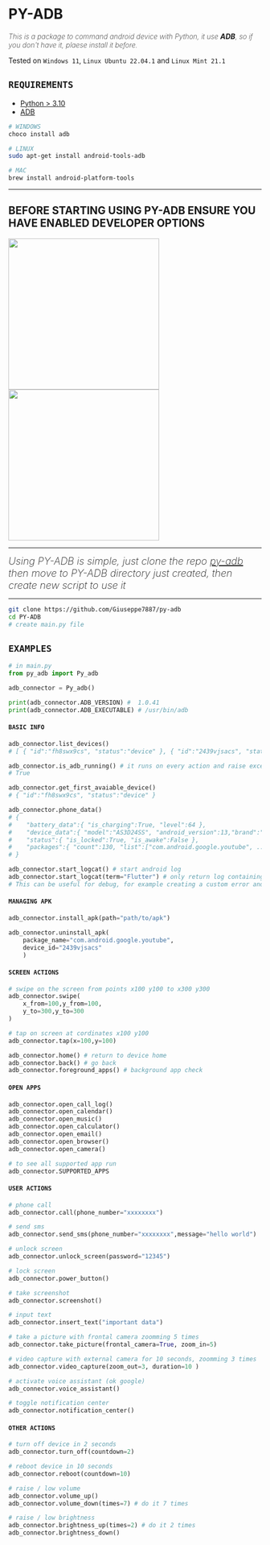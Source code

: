 # PY-ADB

<i style="font-weight:200">
    This is a package to command android device with Python, it use <b>ADB</b>, so if you don't have it, plaese install it before.
</i>

Tested on <code>Windows 11</code>, <code>Linux Ubuntu 22.04.1</code> and <code>Linux Mint 21.1</code>

## <code>REQUIREMENTS</code>

* [Python > 3.10](https://www.python.org/)
* [ADB](https://developer.android.com/tools/adb?hl=it) 

```bash
# WINDOWS
choco install adb

# LINUX
sudo apt-get install android-tools-adb

# MAC
brew install android-platform-tools
```

<hr/>

## BEFORE STARTING USING PY-ADB ENSURE YOU HAVE ENABLED DEVELOPER OPTIONS 

<img src="./assets/1.jpg" width=300 />

<br/>

<img src="./assets//2.jpg" width=300 />

<hr/>

<i style="font-weight:200; font-size:20px">
    Using PY-ADB is simple, just clone the repo <a href="https://github.com/Giuseppe7887/py-adb" >py-adb</a> then move to PY-ADB directory just created, then create new script to use it
</i>

<hr/>

```bash
git clone https://github.com/Giuseppe7887/py-adb
cd PY-ADB
# create main.py file
```

## <code>EXAMPLES</code>

```python
# in main.py
from py_adb import Py_adb

adb_connector = Py_adb() 

print(adb_connector.ADB_VERSION) #  1.0.41
print(adb_connector.ADB_EXECUTABLE) # /usr/bin/adb
```

#### <code>BASIC INFO</code>

```python
adb_connector.list_devices()
# [ { "id":"fh8swx9cs", "status":"device" }, { "id":"2439vjsacs", "status":"unauthorized" } ]

adb_connector.is_adb_running() # it runs on every action and raise exception if adb is not running
# True

adb_connector.get_first_avaiable_device()
# { "id":"fh8swx9cs", "status":"device" }

adb_connector.phone_data()
# {
#    "battery_data":{ "is_charging":True, "level":64 },
#    "device_data":{ "model":"AS3D24SS", "android_version":13,"brand":"Redmi" },
#    "status":{ "is_locked":True, "is_awake":False },
#    "packages":{ "count":130, "list":["com.android.google.youtube", ... ] }
# }

adb_connector.start_logcat() # start android log
adb_connector.start_logcat(term="Flutter") # only return log containing Flutter string
# This can be useful for debug, for example creating a custom error and ther looking for it
```

#### <code>MANAGING APK</code>

```python
adb_connector.install_apk(path="path/to/apk")

adb_connector.uninstall_apk(
    package_name="com.android.google.youtube",
    device_id="2439vjsacs"
    )
```

#### <code>SCREEN ACTIONS</code>

```python
# swipe on the screen from points x100 y100 to x300 y300
adb_connector.swipe(
    x_from=100,y_from=100,
    y_to=300,y_to=300
)

# tap on screen at cordinates x100 y100
adb_connector.tap(x=100,y=100)

adb_connector.home() # return to device home
adb_connector.back() # go back 
adb_connector.foreground_apps() # background app check
```

#### <code>OPEN APPS</code>

```python
adb_connector.open_call_log()
adb_connector.open_calendar()
adb_connector.open_music()
adb_connector.open_calculator()
adb_connector.open_email()
adb_connector.open_browser()
adb_connector.open_camera()

# to see all supported app run
adb_connector.SUPPORTED_APPS
```

#### <code>USER ACTIONS</code>

```python
# phone call
adb_connector.call(phone_number="xxxxxxxx")

# send sms
adb_connector.send_sms(phone_number="xxxxxxxx",message="hello world")

# unlock screen
adb_connector.unlock_screen(password="12345")

# lock screen
adb_connector.power_button() 

# take screenshot
adb_connector.screenshot()

# input text 
adb_connector.insert_text("important data")

# take a picture with frontal camera zoomming 5 times
adb_connector.take_picture(frontal_camera=True, zoom_in=5)

# video capture with external camera for 10 seconds, zoomming 3 times 
adb_connector.video_capture(zoom_out=3, duration=10 )

# activate voice assistant (ok google)
adb_connector.voice_assistant()

# toggle notification center
adb_connector.notification_center()
```

#### <code>OTHER ACTIONS</code>

```python
# turn off device in 2 seconds
adb_connector.turn_off(countdown=2)

# reboot device in 10 seconds
adb_connector.reboot(countdown=10)

# raise / low volume
adb_connector.volume_up()
adb_connector.volume_down(times=7) # do it 7 times

# raise / low brightness
adb_connector.brightness_up(times=2) # do it 2 times
adb_connector.brightness_down()
```
